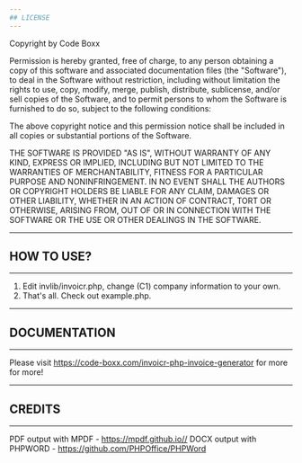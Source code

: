 ```yaml
---
## LICENSE
---
```


Copyright by Code Boxx

Permission is hereby granted, free of charge, to any person obtaining a copy
of this software and associated documentation files (the "Software"), to deal
in the Software without restriction, including without limitation the rights
to use, copy, modify, merge, publish, distribute, sublicense, and/or sell
copies of the Software, and to permit persons to whom the Software is
furnished to do so, subject to the following conditions:

The above copyright notice and this permission notice shall be included in all
copies or substantial portions of the Software.

THE SOFTWARE IS PROVIDED "AS IS", WITHOUT WARRANTY OF ANY KIND, EXPRESS OR
IMPLIED, INCLUDING BUT NOT LIMITED TO THE WARRANTIES OF MERCHANTABILITY,
FITNESS FOR A PARTICULAR PURPOSE AND NONINFRINGEMENT. IN NO EVENT SHALL THE
AUTHORS OR COPYRIGHT HOLDERS BE LIABLE FOR ANY CLAIM, DAMAGES OR OTHER
LIABILITY, WHETHER IN AN ACTION OF CONTRACT, TORT OR OTHERWISE, ARISING FROM,
OUT OF OR IN CONNECTION WITH THE SOFTWARE OR THE USE OR OTHER DEALINGS IN THE
SOFTWARE.


---
## HOW TO USE?
---
1) Edit invlib/invoicr.php, change (C1) company information to your own.
2) That's all. Check out example.php.


---
## DOCUMENTATION
---
Please visit https://code-boxx.com/invoicr-php-invoice-generator for more for more!


---
## CREDITS
---
PDF output with MPDF - https://mpdf.github.io//
DOCX output with PHPWORD - https://github.com/PHPOffice/PHPWord